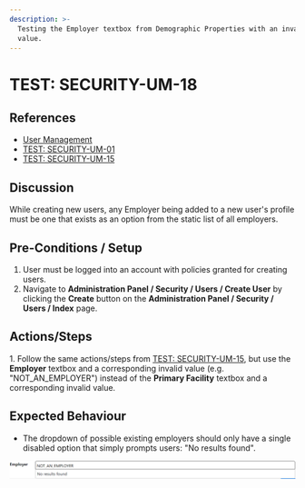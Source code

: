 ```yaml
---
description: >-
  Testing the Employer textbox from Demographic Properties with an invalid
  value.
---
```


# TEST: SECURITY-UM-18

## References

* [User Management](../../../../../../operations/system-administration/security-administration/user-management.md)
* [TEST: SECURITY-UM-01](test-security-um-01.md)
* [TEST: SECURITY-UM-15](test-security-um-15.md)

## Discussion

While creating new users, any Employer being added to a new user's profile must be one that exists as an option from the static list of all employers.

## Pre-Conditions / Setup

1. User must be logged into an account with policies granted for creating users.
2. Navigate to **Administration Panel / Security / Users / Create User** by clicking the **Create** button on the **Administration Panel / Security / Users / Index** page.

## Actions/Steps

1\. Follow the same actions/steps from [TEST: SECURITY-UM-15](test-security-um-15.md), but use the **Employer** textbox and a corresponding invalid value (e.g. "NOT\_AN\_EMPLOYER") instead of the **Primary Facility** textbox and a corresponding invalid value.  &#x20;

## Expected Behaviour

* The dropdown of possible existing employers should only have a single disabled option that simply prompts users: "No results found".

![](<../../../../../../.gitbook/assets/image (262).png>)
